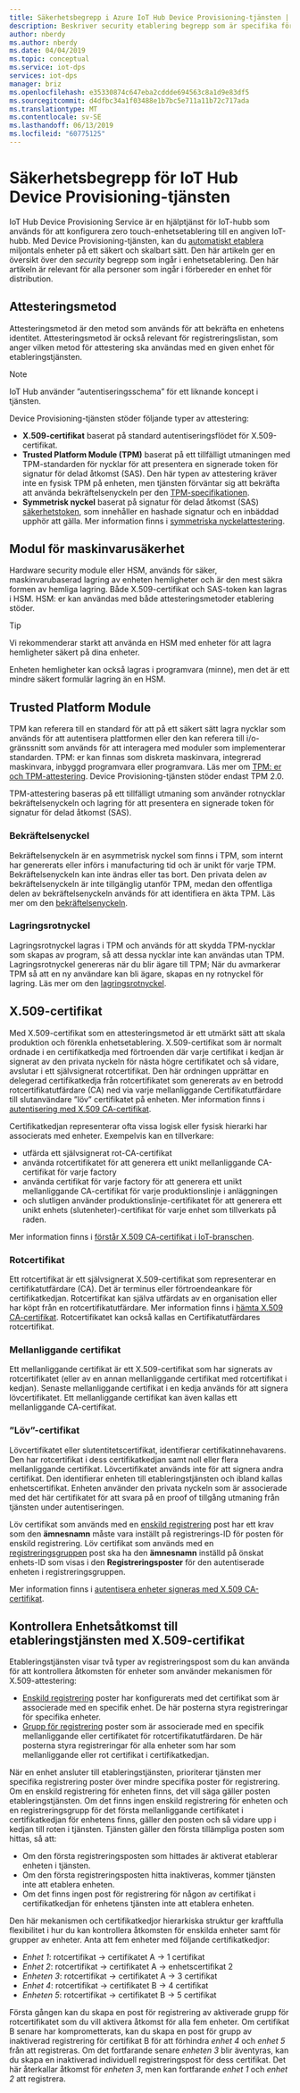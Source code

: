 ```yaml
---
title: Säkerhetsbegrepp i Azure IoT Hub Device Provisioning-tjänsten | Microsoft Docs
description: Beskriver security etablering begrepp som är specifika för enheter med Device Provisioning-tjänsten och IoT Hub
author: nberdy
ms.author: nberdy
ms.date: 04/04/2019
ms.topic: conceptual
ms.service: iot-dps
services: iot-dps
manager: briz
ms.openlocfilehash: e35330874c647eba2cddde694563c8a1d9e83df5
ms.sourcegitcommit: d4dfbc34a1f03488e1b7bc5e711a11b72c717ada
ms.translationtype: MT
ms.contentlocale: sv-SE
ms.lasthandoff: 06/13/2019
ms.locfileid: "60775125"
---
```

# <a name="iot-hub-device-provisioning-service-security-concepts"></a>Säkerhetsbegrepp för IoT Hub Device Provisioning-tjänsten 

IoT Hub Device Provisioning Service är en hjälptjänst för IoT-hubb som används för att konfigurera zero touch-enhetsetablering till en angiven IoT-hubb. Med Device Provisioning-tjänsten, kan du [automatiskt etablera](concepts-auto-provisioning.md) miljontals enheter på ett säkert och skalbart sätt. Den här artikeln ger en översikt över den *security* begrepp som ingår i enhetsetablering. Den här artikeln är relevant för alla personer som ingår i förbereder en enhet för distribution.

## <a name="attestation-mechanism"></a>Attesteringsmetod

Attesteringsmetod är den metod som används för att bekräfta en enhetens identitet. Attesteringsmetod är också relevant för registreringslistan, som anger vilken metod för attestering ska användas med en given enhet för etableringstjänsten.

> [!NOTE]
> IoT Hub använder ”autentiseringsschema” för ett liknande koncept i tjänsten.

Device Provisioning-tjänsten stöder följande typer av attestering:
* **X.509-certifikat** baserat på standard autentiseringsflödet för X.509-certifikat.
* **Trusted Platform Module (TPM)** baserat på ett tillfälligt utmaningen med TPM-standarden för nycklar för att presentera en signerade token för signatur för delad åtkomst (SAS). Den här typen av attestering kräver inte en fysisk TPM på enheten, men tjänsten förväntar sig att bekräfta att använda bekräftelsenyckeln per den [TPM-specifikationen](https://trustedcomputinggroup.org/work-groups/trusted-platform-module/).
* **Symmetrisk nyckel** baserat på signatur för delad åtkomst (SAS) [säkerhetstoken](../iot-hub/iot-hub-devguide-security.md#security-tokens), som innehåller en hashade signatur och en inbäddad upphör att gälla. Mer information finns i [symmetriska nyckelattestering](concepts-symmetric-key-attestation.md).


## <a name="hardware-security-module"></a>Modul för maskinvarusäkerhet

Hardware security module eller HSM, används för säker, maskinvarubaserad lagring av enheten hemligheter och är den mest säkra formen av hemliga lagring. Både X.509-certifikat och SAS-token kan lagras i HSM. HSM: er kan användas med både attesteringsmetoder etablering stöder.

> [!TIP]
> Vi rekommenderar starkt att använda en HSM med enheter för att lagra hemligheter säkert på dina enheter.

Enheten hemligheter kan också lagras i programvara (minne), men det är ett mindre säkert formulär lagring än en HSM.

## <a name="trusted-platform-module"></a>Trusted Platform Module

TPM kan referera till en standard för att på ett säkert sätt lagra nycklar som används för att autentisera plattformen eller den kan referera till i/o-gränssnitt som används för att interagera med moduler som implementerar standarden. TPM: er kan finnas som diskreta maskinvara, integrerad maskinvara, inbyggd programvara eller programvara. Läs mer om [TPM: er och TPM-attestering](/windows-server/identity/ad-ds/manage/component-updates/tpm-key-attestation). Device Provisioning-tjänsten stöder endast TPM 2.0.

TPM-attestering baseras på ett tillfälligt utmaning som använder rotnycklar bekräftelsenyckeln och lagring för att presentera en signerade token för signatur för delad åtkomst (SAS).

### <a name="endorsement-key"></a>Bekräftelsenyckel

Bekräftelsenyckeln är en asymmetrisk nyckel som finns i TPM, som internt har genererats eller införs i manufacturing tid och är unikt för varje TPM. Bekräftelsenyckeln kan inte ändras eller tas bort. Den privata delen av bekräftelsenyckeln är inte tillgänglig utanför TPM, medan den offentliga delen av bekräftelsenyckeln används för att identifiera en äkta TPM. Läs mer om den [bekräftelsenyckeln](https://technet.microsoft.com/library/cc770443(v=ws.11).aspx).

### <a name="storage-root-key"></a>Lagringsrotnyckel

Lagringsrotnyckel lagras i TPM och används för att skydda TPM-nycklar som skapas av program, så att dessa nycklar inte kan användas utan TPM. Lagringsrotnyckel genereras när du blir ägare till TPM; När du avmarkerar TPM så att en ny användare kan bli ägare, skapas en ny rotnyckel för lagring. Läs mer om den [lagringsrotnyckel](https://technet.microsoft.com/library/cc753560(v=ws.11).aspx).

## <a name="x509-certificates"></a>X.509-certifikat

Med X.509-certifikat som en attesteringsmetod är ett utmärkt sätt att skala produktion och förenkla enhetsetablering. X.509-certifikat som är normalt ordnade i en certifikatkedja med förtroenden där varje certifikat i kedjan är signerat av den privata nyckeln för nästa högre certifikatet och så vidare, avslutar i ett självsignerat rotcertifikat. Den här ordningen upprättar en delegerad certifikatkedja från rotcertifikatet som genererats av en betrodd rotcertifikatutfärdare (CA) ned via varje mellanliggande Certifikatutfärdare till slutanvändare ”löv” certifikatet på enheten. Mer information finns i [autentisering med X.509 CA-certifikat](/azure/iot-hub/iot-hub-x509ca-overview). 

Certifikatkedjan representerar ofta vissa logisk eller fysisk hierarki har associerats med enheter. Exempelvis kan en tillverkare:
- utfärda ett självsignerat rot-CA-certifikat
- använda rotcertifikatet för att generera ett unikt mellanliggande CA-certifikat för varje factory
- använda certifikat för varje factory för att generera ett unikt mellanliggande CA-certifikat för varje produktionslinje i anläggningen
- och slutligen använder produktionslinje-certifikatet för att generera ett unikt enhets (slutenheter)-certifikat för varje enhet som tillverkats på raden. 

Mer information finns i [förstår X.509 CA-certifikat i IoT-branschen](/azure/iot-hub/iot-hub-x509ca-concept). 

### <a name="root-certificate"></a>Rotcertifikat

Ett rotcertifikat är ett självsignerat X.509-certifikat som representerar en certifikatutfärdare (CA). Det är terminus eller förtroendeankare för certifikatkedjan. Rotcertifikat kan själva utfärdats av en organisation eller har köpt från en rotcertifikatutfärdare. Mer information finns i [hämta X.509 CA-certifikat](/azure/iot-hub/iot-hub-security-x509-get-started#get-x509-ca-certificates). Rotcertifikatet kan också kallas en Certifikatutfärdares rotcertifikat.

### <a name="intermediate-certificate"></a>Mellanliggande certifikat

Ett mellanliggande certifikat är ett X.509-certifikat som har signerats av rotcertifikatet (eller av en annan mellanliggande certifikat med rotcertifikat i kedjan). Senaste mellanliggande certifikat i en kedja används för att signera lövcertifikatet. Ett mellanliggande certifikat kan även kallas ett mellanliggande CA-certifikat.

### <a name="end-entity-leaf-certificate"></a>”Löv”-certifikat

Lövcertifikatet eller slutentitetscertifikat, identifierar certifikatinnehavarens. Den har rotcertifikat i dess certifikatkedjan samt noll eller flera mellanliggande certifikat. Lövcertifikatet används inte för att signera andra certifikat. Den identifierar enheten till etableringstjänsten och ibland kallas enhetscertifikat. Enheten använder den privata nyckeln som är associerade med det här certifikatet för att svara på en proof of tillgång utmaning från tjänsten under autentiseringen.

Löv certifikat som används med en [enskild registrering](./concepts-service.md#individual-enrollment) post har ett krav som den **ämnesnamn** måste vara inställt på registrerings-ID för posten för enskild registrering. Löv certifikat som används med en [registreringsgruppen](./concepts-service.md#enrollment-group) post ska ha den **ämnesnamn** inställd på önskat enhets-ID som visas i den **Registreringsposter** för den autentiserade enheten i registreringsgruppen.

Mer information finns i [autentisera enheter signeras med X.509 CA-certifikat](/azure/iot-hub/iot-hub-x509ca-overview#authenticating-devices-signed-with-x509-ca-certificates).

## <a name="controlling-device-access-to-the-provisioning-service-with-x509-certificates"></a>Kontrollera Enhetsåtkomst till etableringstjänsten med X.509-certifikat

Etableringstjänsten visar två typer av registreringspost som du kan använda för att kontrollera åtkomsten för enheter som använder mekanismen för X.509-attestering:  

- [Enskild registrering](./concepts-service.md#individual-enrollment) poster har konfigurerats med det certifikat som är associerade med en specifik enhet. De här posterna styra registreringar för specifika enheter.
- [Grupp för registrering](./concepts-service.md#enrollment-group) poster som är associerade med en specifik mellanliggande eller certifikatet för rotcertifikatutfärdaren. De här posterna styra registreringar för alla enheter som har som mellanliggande eller rot certifikat i certifikatkedjan. 

När en enhet ansluter till etableringstjänsten, prioriterar tjänsten mer specifika registrering poster över mindre specifika poster för registrering. Om en enskild registrering för enheten finns, det vill säga gäller posten etableringstjänsten. Om det finns ingen enskild registrering för enheten och en registreringsgrupp för det första mellanliggande certifikatet i certifikatkedjan för enhetens finns, gäller den posten och så vidare upp i kedjan till roten i tjänsten. Tjänsten gäller den första tillämpliga posten som hittas, så att:

- Om den första registreringsposten som hittades är aktiverat etablerar enheten i tjänsten.
- Om den första registreringsposten hitta inaktiveras, kommer tjänsten inte att etablera enheten.  
- Om det finns ingen post för registrering för någon av certifikat i certifikatkedjan för enhetens tjänsten inte att etablera enheten. 

Den här mekanismen och certifikatkedjor hierarkiska struktur ger kraftfulla flexibilitet i hur du kan kontrollera åtkomsten för enskilda enheter samt för grupper av enheter. Anta att fem enheter med följande certifikatkedjor: 

- *Enhet 1*: rotcertifikat -> certifikatet A -> 1 certifikat
- *Enhet 2*: rotcertifikat -> certifikatet A -> enhetscertifikat 2
- *Enheten 3*: rotcertifikat -> certifikatet A -> 3 certifikat
- *Enhet 4*: rotcertifikat -> certifikatet B -> 4 certifikat
- *Enheten 5*: rotcertifikat -> certifikatet B -> 5 certifikat

Första gången kan du skapa en post för registrering av aktiverade grupp för rotcertifikatet som du vill aktivera åtkomst för alla fem enheter. Om certifikat B senare har komprometterats, kan du skapa en post för grupp av inaktiverad registrering för certifikat B för att förhindra *enhet 4* och *enhet 5* från att registreras. Om det fortfarande senare *enheten 3* blir äventyras, kan du skapa en inaktiverad individuell registreringspost för dess certifikat. Det här återkallar åtkomst för *enheten 3*, men kan fortfarande *enhet 1* och *enhet 2* att registrera.